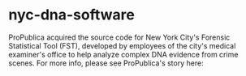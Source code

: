 # nyc-dna-software
ProPublica acquired the source code for New York City's Forensic Statistical Tool (FST), developed by employees of the city's medical examiner's office to help analyze complex DNA evidence from crime scenes.
For more info, please see ProPublica's story here: 
